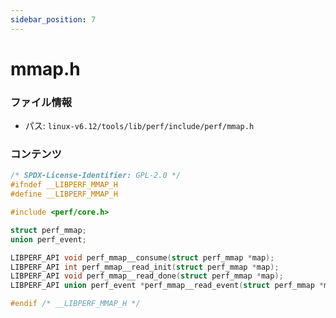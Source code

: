 ```yaml
---
sidebar_position: 7
---
```

# mmap.h

### ファイル情報

- パス: `linux-v6.12/tools/lib/perf/include/perf/mmap.h`

### コンテンツ

```h
/* SPDX-License-Identifier: GPL-2.0 */
#ifndef __LIBPERF_MMAP_H
#define __LIBPERF_MMAP_H

#include <perf/core.h>

struct perf_mmap;
union perf_event;

LIBPERF_API void perf_mmap__consume(struct perf_mmap *map);
LIBPERF_API int perf_mmap__read_init(struct perf_mmap *map);
LIBPERF_API void perf_mmap__read_done(struct perf_mmap *map);
LIBPERF_API union perf_event *perf_mmap__read_event(struct perf_mmap *map);

#endif /* __LIBPERF_MMAP_H */

```
